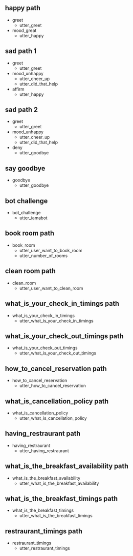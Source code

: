 ## happy path
* greet
  - utter_greet
* mood_great
  - utter_happy

## sad path 1
* greet
  - utter_greet
* mood_unhappy
  - utter_cheer_up
  - utter_did_that_help
* affirm
  - utter_happy

## sad path 2
* greet
  - utter_greet
* mood_unhappy
  - utter_cheer_up
  - utter_did_that_help
* deny
  - utter_goodbye

## say goodbye
* goodbye
  - utter_goodbye

## bot challenge
* bot_challenge
  - utter_iamabot

## book room path
* book_room
  - utter_user_want_to_book_room
  - utter_number_of_rooms
  
## clean room path
* clean_room
  - utter_user_want_to_clean_room
  
## what_is_your_check_in_timings path
* what_is_your_check_in_timings
  - utter_what_is_your_check_in_timings

## what_is_your_check_out_timings path
* what_is_your_check_out_timings
  - utter_what_is_your_check_out_timings
  
## how_to_cancel_reservation path
* how_to_cancel_reservation
  - utter_how_to_cancel_reservation
  
## what_is_cancellation_policy path
* what_is_cancellation_policy
  - utter_what_is_cancellation_policy 

## having_restraurant path
* having_restraurant
  - utter_having_restraurant
 
## what_is_the_breakfast_availability path
* what_is_the_breakfast_availability
  - utter_what_is_the_breakfast_availability
  
## what_is_the_breakfast_timings path
* what_is_the_breakfast_timings
  - utter_what_is_the_breakfast_timings
  
## restraurant_timings path 
* restraurant_timings
  - utter_restraurant_timings
